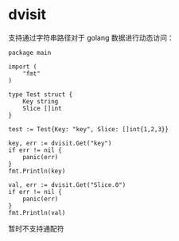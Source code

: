 # dvisit
支持通过字符串路径对于 golang 数据进行动态访问：
```
package main

import (
    "fmt"
)

type Test struct {
    Key string
    Slice []int
}

test := Test{Key: "key", Slice: []int{1,2,3}}

key, err := dvisit.Get("key")
if err != nil {
    panic(err)
}
fmt.Println(key)

val, err := dvisit.Get("Slice.0")
if err != nil {
    panic(err)
}
fmt.Println(val)
```

暂时不支持通配符  
